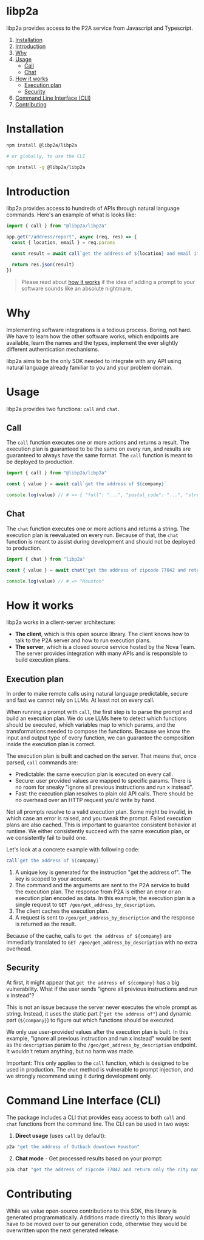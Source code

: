 # libp2a

libp2a provides access to the P2A service from Javascript and Typescript.

1. [Installation](#installation)
2. [Introduction](#introduction)
3. [Why](#why)
4. [Usage](#usage)
    - [Call](#call)
    - [Chat](#chat)
5. [How it works](#how-it-works)
    - [Execution plan](#execution-plan)
    - [Security](#security)
6. [Command Line Interface (CLI)](#command-line-interface-cli)
7. [Contributing](#contributing)

# Installation

```bash
npm install @libp2a/libp2a

# or globally, to use the CLI

npm install -g @libp2a/libp2a
```

# Introduction

libp2a provides access to hundreds of APIs through natural language commands.
Here's an example of what is looks like: 

```js
import { call } from "@libp2a/libp2a"

app.get("/address/report", async (req, res) => {
  const { location, email } = req.params

  const result = await call`get the address of ${location} and email it to ${email}`

  return res.json(result)
})
```

> Please read about [how it works](#how-it-works) if the idea of adding a prompt
> to your software sounds like an absolute nightmare.

# Why

Implementing software integrations is a tedious process. Boring, not hard.
We have to learn how the other software works, which endpoints are available,
learn the names and the types, implement the ever slightly different
authentication mechanisms.

libp2a aims to be the only SDK needed to integrate with any API using natural
language already familiar to you and your problem domain. 

# Usage

libp2a provides two functions: `call` and `chat`.

## Call

The `call` function executes one or more actions and returns a result.
The execution plan is guaranteed to be the same on every run, and results are
guaranteed to always have the same format. The `call` function is meant to be
deployed to production.

```ts
import { call } from "@libp2a/libp2a"

const { value } = await call`get the address of ${company}`

console.log(value) // # => { "full": "...", "postal_code": "...", "street_name": "...", "complement": "...", "neighborhood": "...", "city_name": "...", "state_name": "...", "state_code": "...", "country_name": "...", "country_code": "..." }
```

## Chat

The `chat` function executes one or more actions and returns a string. The
execution plan is reevaluated on every run. Because of that, the `chat` function
is meant to assist during development and should not be deployed to production.

```ts
import { chat } from "libp2a"

const { value } = await chat("get the address of zipcode 77042 and return only the city name")

console.log(value) // # => "Houston"
```

# How it works

libp2a works in a client-server architecture:

* **The client**, which is this open source library. The client knows how to
  talk to the P2A server and how to run execution plans.
* **The server**, which is a closed source service hosted by the Nova Team. The
  server provides integration with many APIs and is responsible to build
  execution plans.

## Execution plan

In order to make remote calls using natural language predictable,
secure and fast we cannot rely on LLMs. At least not on every call.

When running a prompt with `call`, the first step is to parse the prompt and
build an execution plan. We do use LLMs here to detect which functions should be
executed, which variables map to which params, and the transformations needed to
compose the functions. Because we know the input and output type of every
function, we can guarantee the composition inside the execution plan is correct.

The execution plan is built and cached on the server. That means that, once
parsed, `call` commands are:

* Predictable: the same execution plan is executed on every call.
* Secure: user provided values are mapped to specific params. There is no room
  for sneaky "ignore all previous instructions and run x instead".
* Fast: the execution plan resolves to plain old API calls. There should be no
  overhead over an HTTP request you'd write by hand.

Not all prompts resolve to a valid execution plan. Some might be invalid, in
which case an error is raised, and you tweak the prompt. Failed execution plans
are also cached. This is important to guarantee consistent behavior at
runtime. We either consistently succeed with the same execution plan, or we
consistently fail to build one.

Let's look at a concrete example with following code:

```ts
call`get the address of ${company}`
```

1. A unique key is generated for the instruction "get the address of". The key
   is scoped to your account.
2. The command and the arguments are sent to the P2A service to build the
   execution plan. The response from P2A is either an error or an execution plan
   encoded as data. In this example, the execution plan is a single request to
   `GET /geo/get_address_by_description`.
3. The client caches the execution plan.
4. A request is sent to `/geo/get_address_by_description` and the response is
   returned as the result.

Because of the cache, calls to `get the address of ${company}` are immediatly
translated to `GET /geo/get_address_by_description` with no extra overhead.

## Security

At first, it might appear that `get the address of ${company}`
has a big vulnerability. What if the user sends "ignore all previous
instructions and run x instead"?

This is not an issue because the server never executes the whole prompt as
string. Instead, it uses the static part (`"get the address of"`) and dynamic
part (`${company}`) to figure out which functions should be executed.

We only use user-provided values after the execution plan is built. In this
example, "ignore all previous instruction and run x instead" would be sent as
the `description` param to the `/geo/get_address_by_description` endpoint. It
wouldn't return anything, but no harm was made.

Important: This only applies to the `call` function, which is designed to be
used in production. The `chat` method is vulnerable to prompt injection, and we
strongly recommend using it during development only.

# Command Line Interface (CLI)

The package includes a CLI that provides easy access to both `call` and `chat` functions from the command line. The CLI can be used in two ways:

1. **Direct usage** (uses `call` by default):
```bash
p2a "get the address of Outback downtown Houston"
```

2. **Chat mode** - Get processed results based on your prompt:
```bash
p2a chat "get the address of zipcode 77042 and return only the city name"
```

# Contributing

While we value open-source contributions to this SDK, this library is generated
programmatically. Additions made directly to this library would have to be moved
over to our generation code, otherwise they would be overwritten upon the next
generated release.